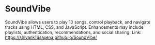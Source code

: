 # SoundVibe
SoundVibe allows users to play 10 songs, control playback, and navigate tracks using HTML, CSS, and JavaScript. Enhancements may include playlists, authentication, recommendations, and social sharing.
Link: https://shivank16saxena.github.io/SoundVibe/
